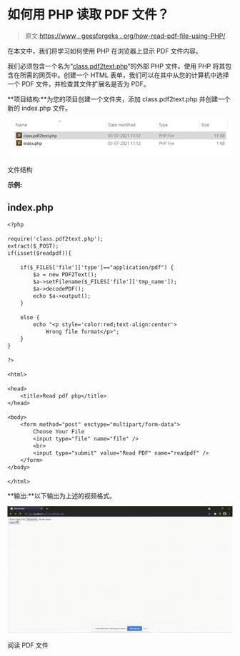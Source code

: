 # 如何用 PHP 读取 PDF 文件？

> 原文:[https://www . geesforgeks . org/how-read-pdf-file-using-PHP/](https://www.geeksforgeeks.org/how-to-read-pdf-file-using-php/)

在本文中，我们将学习如何使用 PHP 在浏览器上显示 PDF 文件内容。

我们必须包含一个名为“[class.pdf2text.php](https://github.com/jpwright/debcite/blob/master/class.pdf2text.php)”的外部 PHP 文件。使用 PHP 将其包含在所需的网页中。创建一个 HTML 表单，我们可以在其中从您的计算机中选择一个 PDF 文件，并检查其文件扩展名是否为 PDF。

**项目结构:**为您的项目创建一个文件夹，添加 class.pdf2text.php 并创建一个新的 index.php 文件。

![](img/4e82d9a32303e81aae27122a795c4d27.png)

文件结构

**示例:**

## index.php

```
<?php

require('class.pdf2text.php');
extract($_POST);
if(isset($readpdf)){

    if($_FILES['file']['type']=="application/pdf") {
        $a = new PDF2Text();
        $a->setFilename($_FILES['file']['tmp_name']); 
        $a->decodePDF();
        echo $a->output(); 
    }

    else {
        echo "<p style='color:red;text-align:center'>
            Wrong file format</p>";
    }
}    

?>

<html>

<head>
    <title>Read pdf php</title>
</head>

<body>
    <form method="post" enctype="multipart/form-data">
        Choose Your File
        <input type="file" name="file" />
        <br>
        <input type="submit" value="Read PDF" name="readpdf" />
    </form>
</body>

</html>
```

**输出:**以下输出为上述的视频格式。

![](img/2ceec7fc7f4917cc60ad2570b1789333.png)

阅读 PDF 文件